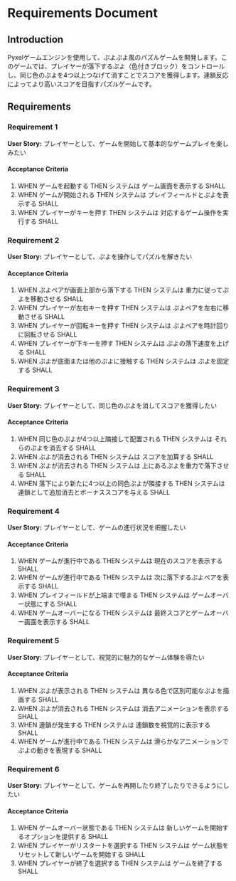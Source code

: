 # Requirements Document

## Introduction

Pyxelゲームエンジンを使用して、ぷよぷよ風のパズルゲームを開発します。このゲームでは、プレイヤーが落下するぷよ（色付きブロック）をコントロールし、同じ色のぷよを4つ以上つなげて消すことでスコアを獲得します。連鎖反応によってより高いスコアを目指すパズルゲームです。

## Requirements

### Requirement 1

**User Story:** プレイヤーとして、ゲームを開始して基本的なゲームプレイを楽しみたい

#### Acceptance Criteria

1. WHEN ゲームを起動する THEN システムは ゲーム画面を表示する SHALL
2. WHEN ゲームが開始される THEN システムは プレイフィールドとぷよを表示する SHALL
3. WHEN プレイヤーがキーを押す THEN システムは 対応するゲーム操作を実行する SHALL

### Requirement 2

**User Story:** プレイヤーとして、ぷよを操作してパズルを解きたい

#### Acceptance Criteria

1. WHEN ぷよペアが画面上部から落下する THEN システムは 重力に従ってぷよを移動させる SHALL
2. WHEN プレイヤーが左右キーを押す THEN システムは ぷよペアを左右に移動させる SHALL
3. WHEN プレイヤーが回転キーを押す THEN システムは ぷよペアを時計回りに回転させる SHALL
4. WHEN プレイヤーが下キーを押す THEN システムは ぷよの落下速度を上げる SHALL
5. WHEN ぷよが底面または他のぷよに接触する THEN システムは ぷよを固定する SHALL

### Requirement 3

**User Story:** プレイヤーとして、同じ色のぷよを消してスコアを獲得したい

#### Acceptance Criteria

1. WHEN 同じ色のぷよが4つ以上隣接して配置される THEN システムは それらのぷよを消去する SHALL
2. WHEN ぷよが消去される THEN システムは スコアを加算する SHALL
3. WHEN ぷよが消去される THEN システムは 上にあるぷよを重力で落下させる SHALL
4. WHEN 落下により新たに4つ以上の同色ぷよが隣接する THEN システムは 連鎖として追加消去とボーナススコアを与える SHALL

### Requirement 4

**User Story:** プレイヤーとして、ゲームの進行状況を把握したい

#### Acceptance Criteria

1. WHEN ゲームが進行中である THEN システムは 現在のスコアを表示する SHALL
2. WHEN ゲームが進行中である THEN システムは 次に落下するぷよペアを表示する SHALL
3. WHEN プレイフィールドが上端まで埋まる THEN システムは ゲームオーバー状態にする SHALL
4. WHEN ゲームオーバーになる THEN システムは 最終スコアとゲームオーバー画面を表示する SHALL

### Requirement 5

**User Story:** プレイヤーとして、視覚的に魅力的なゲーム体験を得たい

#### Acceptance Criteria

1. WHEN ぷよが表示される THEN システムは 異なる色で区別可能なぷよを描画する SHALL
2. WHEN ぷよが消去される THEN システムは 消去アニメーションを表示する SHALL
3. WHEN 連鎖が発生する THEN システムは 連鎖数を視覚的に表示する SHALL
4. WHEN ゲームが進行中である THEN システムは 滑らかなアニメーションでぷよの動きを表現する SHALL

### Requirement 6

**User Story:** プレイヤーとして、ゲームを再開したり終了したりできるようにしたい

#### Acceptance Criteria

1. WHEN ゲームオーバー状態である THEN システムは 新しいゲームを開始するオプションを提供する SHALL
2. WHEN プレイヤーがリスタートを選択する THEN システムは ゲーム状態をリセットして新しいゲームを開始する SHALL
3. WHEN プレイヤーが終了を選択する THEN システムは ゲームを終了する SHALL